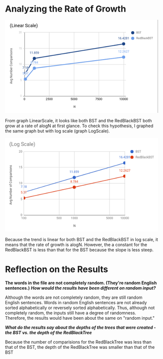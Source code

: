 # Analyzing the Rate of Growth

![Graph 1.2](LinearScale.png)

From graph LinearScale, it looks like both BST and the RedBlackBST both grow at a rate of alogN at first glance. To check this hypothesis, I graphed the same graph but with log scale (graph LogScale).

![Graph 1.7](LogScale.png)

Because the trend is linear for both BST and the RedBlackBST in log scale, it means that the rate of growth is alogN. However, the a constant for the RedBlackBST is less than that for the BST because the slope is less steep.


# Reflection on the Results

**The words in the file are not completely random. (They're random English sentences.)** **_How would the results have been different on random input?_**

Although the words are not completely random, they are still random English sentences. Words in random English sentences are not already sorted alphabetically or reversely sorted alphabetically. Thus, although not completely random, the inputs still have a degree of randomness. Therefore, the results would have been about the same on "random input."

**_What do the results say about the depths of the trees that were created - the BST vs. the depth of the RedBlackTree_**

Because the number of comparisions for the RedBlackTree was less than that of the BST, the depth of the RedBlackTree was smaller than that of the BST